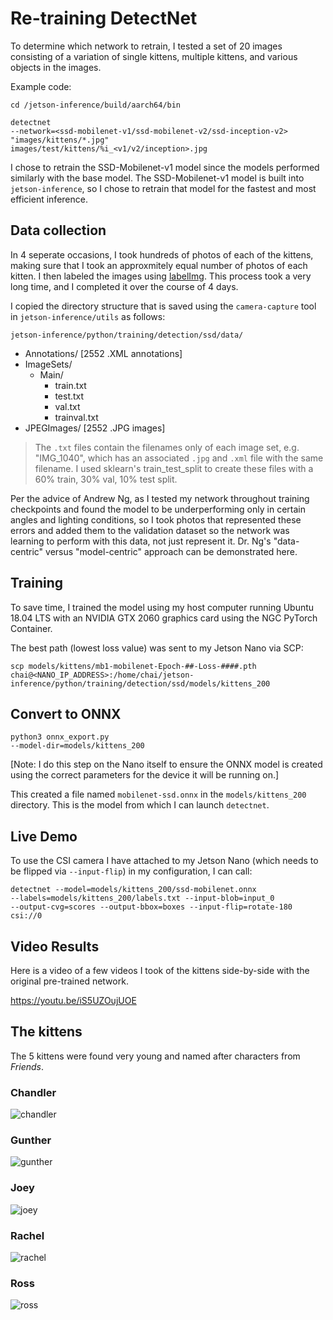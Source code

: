 # Re-training DetectNet


To determine which network to retrain, I tested a set of 20 images consisting of a variation of single kittens, multiple kittens, and various objects in the images.

Example code:

<code>cd /jetson-inference/build/aarch64/bin</code>

<code>detectnet --network=<ssd-mobilenet-v1/ssd-mobilenet-v2/ssd-inception-v2> "images/kittens/*.jpg" images/test/kittens/%i_<v1/v2/inception>.jpg</code>

I chose to retrain the SSD-Mobilenet-v1 model since the models performed similarly with the base model. The SSD-Mobilenet-v1 model is built into <code>jetson-inference</code>, so I chose to retrain that model for the fastest and most efficient inference.

## Data collection

In 4 seperate occasions, I took hundreds of photos of each of the kittens, making sure that I took an approxmitely equal number of photos of each kitten. I then labeled the images using [labelImg](https://github.com/tzutalin/labelImg). This process took a very long time, and I completed it over the course of 4 days.

I copied the directory structure that is saved using the <code>camera-capture</code> tool in <code>jetson-inference/utils</code> as follows:

<code>jetson-inference/python/training/detection/ssd/data/</code>

- Annotations/ [2552 .XML annotations]
- ImageSets/
    - Main/
        - train.txt
        - test.txt
        - val.txt
        - trainval.txt
- JPEGImages/ [2552 .JPG images]
    
> The <code>.txt</code> files contain the filenames only of each image set, e.g. "IMG_1040", which has an associated <code>.jpg</code> and <code>.xml</code> file with the same filename. I used sklearn's train_test_split to create these files with a 60% train, 30% val, 10% test split. 
    
Per the advice of Andrew Ng, as I tested my network throughout training checkpoints and found the model to be underperforming only in certain angles and lighting conditions, so I took photos that represented these errors and added them to the validation dataset so the network was learning to perform with this data, not just represent it. Dr. Ng's "data-centric" versus "model-centric" approach can be demonstrated here.

## Training

To save time, I trained the model using my host computer running Ubuntu 18.04 LTS with an NVIDIA GTX 2060 graphics card using the NGC PyTorch Container.

The best path (lowest loss value) was sent to my Jetson Nano via SCP:

<code>scp models/kittens/mb1-mobilenet-Epoch-##-Loss-####.pth chai@<NANO_IP_ADDRESS>:/home/chai/jetson-inference/python/training/detection/ssd/models/kittens_200</code>

## Convert to ONNX

<code>python3 onnx_export.py --model-dir=models/kittens_200</code>

[Note: I do this step on the Nano itself to ensure the ONNX model is created using the correct parameters for the device it will be running on.]
    
This created a file named <code>mobilenet-ssd.onnx</code> in the <code>models/kittens_200</code> directory. This is the model from which I can launch <code>detectnet</code>.

## Live Demo

To use the CSI camera I have attached to my Jetson Nano (which needs to be flipped via <code>--input-flip</code>) in my configuration, I can call:

<code>detectnet --model=models/kittens_200/ssd-mobilenet.onnx --labels=models/kittens_200/labels.txt --input-blob=input_0 --output-cvg=scores --output-bbox=boxes --input-flip=rotate-180 csi://0</code>

## Video Results
    
Here is a video of a few videos I took of the kittens side-by-side with the original pre-trained network.
    
https://youtu.be/iS5UZOujUOE
    
## The kittens

The 5 kittens were found very young and named after characters from *Friends*.

### Chandler

![chandler](https://user-images.githubusercontent.com/81446209/118375279-d8126600-b58e-11eb-8e0e-da88b67dd4a4.JPG)

### Gunther

![gunther](https://user-images.githubusercontent.com/81446209/118375292-e8c2dc00-b58e-11eb-8207-2dcbf2585fd0.JPG)

### Joey

![joey](https://user-images.githubusercontent.com/81446209/118375298-efe9ea00-b58e-11eb-8332-b673d9003813.JPG)


### Rachel

![rachel](https://user-images.githubusercontent.com/81446209/118375300-f24c4400-b58e-11eb-843c-06bacdf3862f.JPG)


### Ross

![ross](https://user-images.githubusercontent.com/81446209/118375305-f4ae9e00-b58e-11eb-8946-b33e56259ff6.JPG)
